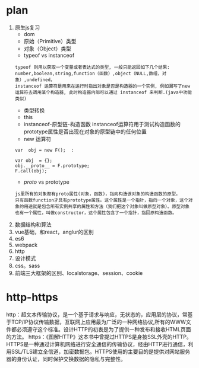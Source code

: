 <!--
 * @Description: 
 * @Author: dongshen
 * @Date: 2019-08-19 15:33:28
 * @LastEditors: dongshen
 * @LastEditTime: 2019-08-30 15:19:42
 -->
# plan
1. 原生js复习
    * dom
    *  原始（Primitive）类型
    * 对象（Object）类型
    -  typeof vs instanceof
    ```
    typeof 则用以获取一个变量或者表达式的类型, 一般只能返回如下几个结果:
    number,boolean,string,function（函数）,object（NULL,数组，对象）,undefined。
    instanceof 运算符是用来在运行时指出对象是否是构造器的一个实例, 例如漏写了new运算符去调用某个构造器, 此时构造器内部可以通过 instanceof 来判断.(java中功能类似)
    ```
    - 类型转换
    - this
    - instanceof-原型链-构造函数
        instanceof运算符用于测试构造函数的prototype属性是否出现在对象的原型链中的任何位置
    - new 运算符
    ```
    var  obj = new F();  :
    
    var obj  = {};
    obj.__proto__ = F.prototype;
    F.call(obj);
    ```
    - _proto_ vs prototype
    ```
    js里所有的对象都有proto属性(对象，函数)，指向构造该对象的构造函数的原型。
    只有函数function才具有prototype属性。这个属性是一个指针，指向一个对象，这个对象的用途就是包含所有实例共享的属性和方法（我们把这个对象叫做原型对象）。原型对象也有一个属性，叫做constructor，这个属性包含了一个指针，指回原构造函数。
    ```
2. 数据结构和算法
3. vue基础，和react，anglur的区别
4. es6
5. webpack
6. http
7. 设计模式
8. css。sass
9. 前端三大框架的区别、localstorage、session、cookie

# http-https
http：超文本传输协议，是一个基于请求与响应，无状态的，应用层的协议，常基于TCP/IP协议传输数据，互联网上应用最为广泛的一种网络协议,所有的WWW文件都必须遵守这个标准。设计HTTP的初衷是为了提供一种发布和接收HTML页面的方法。
https：《图解HTTP》这本书中曾提过HTTPS是身披SSL外壳的HTTP。HTTPS是一种通过计算机网络进行安全通信的传输协议，经由HTTP进行通信，利用SSL/TLS建立全信道，加密数据包。HTTPS使用的主要目的是提供对网站服务器的身份认证，同时保护交换数据的隐私与完整性。